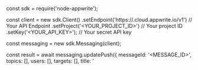 const sdk = require('node-appwrite');

const client = new sdk.Client()
    .setEndpoint('https://<REGION>.cloud.appwrite.io/v1') // Your API Endpoint
    .setProject('<YOUR_PROJECT_ID>') // Your project ID
    .setKey('<YOUR_API_KEY>'); // Your secret API key

const messaging = new sdk.Messaging(client);

const result = await messaging.updatePush({
    messageId: '<MESSAGE_ID>',
    topics: [],
    users: [],
    targets: [],
    title: '<TITLE>',
    body: '<BODY>',
    data: {},
    action: '<ACTION>',
    image: '[ID1:ID2]',
    icon: '<ICON>',
    sound: '<SOUND>',
    color: '<COLOR>',
    tag: '<TAG>',
    badge: null,
    draft: false,
    scheduledAt: '',
    contentAvailable: false,
    critical: false,
    priority: sdk.MessagePriority.Normal
});
